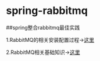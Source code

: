 # spring-rabbitmq
##spring整合rabbitmq最佳实践

1.RabbitMQ的相关安装配置过程->[这里](http://blog.csdn.net/qq_34021712/article/details/72567786)

2.RabbitMQ相关基础知识->[这里](http://blog.csdn.net/chwshuang/article/details/50521708)